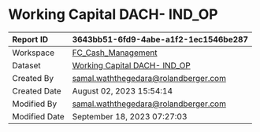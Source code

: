



# Working Capital DACH- IND_OP

|Report ID|3643bb51-6fd9-4abe-a1f2-1ec1546be287|
| :--- | :--- |
|Workspace|[FC_Cash_Management](../Workspaces/FC_Cash_Management.md)|
|Dataset|[Working Capital DACH- IND_OP](../Datasets/Working-Capital-DACH--IND_OP.md)|
|Created By|samal.waththegedara@rolandberger.com|
|Created Date|August 02, 2023 15:54:14|
|Modified By|samal.waththegedara@rolandberger.com|
|Modified Date|September 18, 2023 07:27:03|
